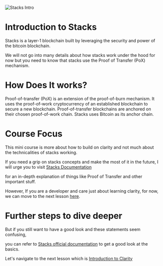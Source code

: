 
![Stacks Intro](https://assets-global.website-files.com/618b0aafa4afde65f2fe38fe/6197cb0c7036b94358c1e457_stacksco-og%20(1).png)



# Introduction to Stacks 



Stacks is a layer-1 blockchain built by leveraging the security and power of the bitcoin blockchain.

We will not go into many details about how stacks work under the hood for now but you need to know that stacks use the Proof of Transfer (PoX) mechanism.



# How Does It works?

Proof-of-transfer (PoX) is an extension of the proof-of-burn mechanism. It uses the proof-of-work cryptocurrency of an established blockchain to secure a new blockchain. Proof-of-transfer blockchains are anchored on their chosen proof-of-work chain. Stacks uses Bitcoin as its anchor chain.



# Course Focus

This mini course is more about how to build on clarity and not much about the technicalities of stacks working.

If you need a grip on stacks concepts and make the most of it in the future, I will urge you to visit [Stacks Documentation](https://docs.stacks.co/docs/understand-stacks/proof-of-transfer) 

for an in-depth explanation of things like Proof of Transfer and other important stuff. 



However, If you are a developer and care just about learning clarity, for now, we can move to the next lesson [here]().



# Further steps to dive deeper

But if you still want to have a good look and these statements seem confusing,



you can refer to [Stacks official documentation](https://www.stacks.co/learn/introduction) to get a good look at the basics.



Let's navigate to the next lesson which is [Introduction to Clarity](./Clarity-Introduction.md)



